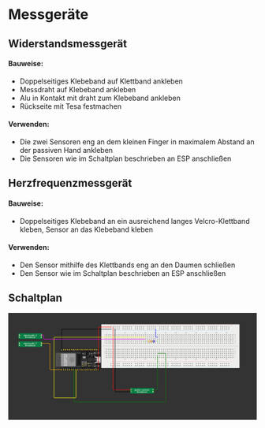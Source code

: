 # Messgeräte
## Widerstandsmessgerät

#### Bauweise:
- Doppelseitiges Klebeband auf Klettband ankleben
- Messdraht auf Klebeband ankleben
- Alu in Kontakt mit draht zum Klebeband ankleben
- Rückseite mit Tesa festmachen

#### Verwenden:
- Die zwei Sensoren eng an dem kleinen Finger in maximalem Abstand an der passiven Hand ankleben
- Die Sensoren wie im Schaltplan beschrieben an ESP anschließen 

## Herzfrequenzmessgerät

#### Bauweise:
- Doppelseitiges Klebeband an ein ausreichend langes Velcro-Klettband kleben, Sensor an das Klebeband kleben

#### Verwenden:
- Den Sensor mithilfe des Klettbands eng an den Daumen schließen
- Den Sensor wie im Schaltplan beschrieben an ESP anschließen

## Schaltplan
![image info](./Schaltplan.png)
